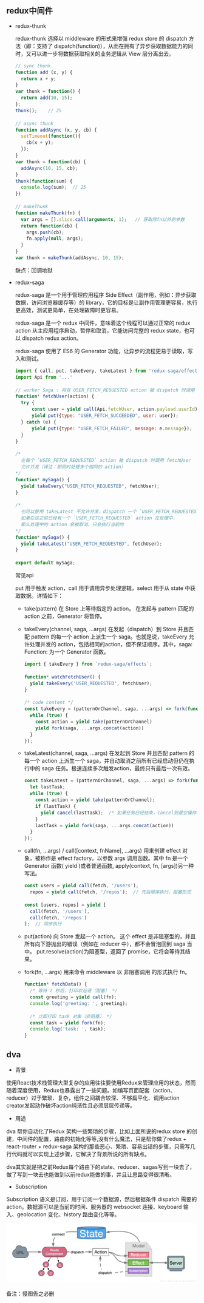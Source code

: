 ## redux中间件

* redux-thunk

  redux-thunk 选择以 middleware 的形式来增强 redux store 的 dispatch 方法（即：支持了 dispatch(function)），从而在拥有了异步获取数据能力的同时，又可以进一步将数据获取相关的业务逻辑从 View 层分离出去。

  ```js
  // sync thunk
  function add (x, y) {
    return x + y;
  }
  var thunk = function() {
    return add(10, 15);
  };
  thunk();    // 25

  // async thunk
  function addAsync (x, y, cb) {
    setTimeout(function(){
      cb(x + y);
    });
  }
  var thunk = function(cb) {
    addAsync(10, 15, cb);
  }
  thunk(function(sum) {
    console.log(sum);  // 25
  })

  // makeThunk
  function makeThunk(fn) {
    var args = [].slice.call(arguments, 1);   // 获取除fn以外的参数
    return function(cb) {
      args.push(cb);
      fn.apply(null, args);
    }
  }
  var thunk = makeThunk(addAsync, 10, 15);
  ```

  缺点：回调地狱

* redux-saga

  redux-saga 是一个用于管理应用程序 Side Effect（副作用，例如：异步获取数据，访问浏览器缓存等）的 library，它的目标是让副作用管理更容易，执行更高效，测试更简单，在处理故障时更容易。

  redux-saga 是一个 redux 中间件，意味着这个线程可以通过正常的 redux action 从主应用程序启动，暂停和取消，它能访问完整的 redux state，也可以 dispatch redux action。

  redux-saga 使用了 ES6 的 Generator 功能，让异步的流程更易于读取，写入和测试。

  ```js
  import { call, put, takeEvery, takeLatest } from 'redux-saga/effects'
  import Api from '...'

  // worker Saga : 将在 USER_FETCH_REQUESTED action 被 dispatch 时调用
  function* fetchUser(action) {
    try {
        const user = yield call(Api.fetchUser, action.payload.userId);
        yield put({type: "USER_FETCH_SUCCEEDED", user: user});
    } catch (e) {
        yield put({type: "USER_FETCH_FAILED", message: e.message});
    }
  }

  /*
    在每个 `USER_FETCH_REQUESTED` action 被 dispatch 时调用 fetchUser
    允许并发（译注：即同时处理多个相同的 action）
  */
  function* mySaga() {
    yield takeEvery("USER_FETCH_REQUESTED", fetchUser);
  }

  /*
    也可以使用 takeLatest 不允许并发，dispatch 一个 `USER_FETCH_REQUESTED` action 时，
    如果在这之前已经有一个 `USER_FETCH_REQUESTED` action 在处理中，
    那么处理中的 action 会被取消，只会执行当前的
  */
  function* mySaga() {
    yield takeLatest("USER_FETCH_REQUESTED", fetchUser);
  }

  export default mySaga;
  ```

  常见api

  put 用于触发 action，call 用于调用异步处理逻辑，select 用于从 state 中获取数据。详情如下：

  - take(pattern) 在 Store 上等待指定的 action。 在发起与 pattern 匹配的 action 之前，Generator 将暂停。  

  - takeEvery(channel, saga, ...args) 在发起（dispatch）到 Store 并且匹配 pattern 的每一个 action 上派生一个 saga。也就是说，takeEvery 允许处理并发的 action，包括相同的action，但不保证顺序。其中，saga: Function: 为一个 Generator 函数。

    ```js
    import { takeEvery } from `redux-saga/effects`;

    function* watchFetchUser() {
      yield takeEvery('USER_REQUESTED', fetchUser);
    }

    /* code content */
    const takeEvery = (patternOrChannel, saga, ...args) => fork(function*() {
      while (true) {
        const action = yield take(patternOrChannel)
        yield fork(saga, ...args.concat(action))
      }
    });
    ```

  - takeLatest(channel, saga, ...args) 在发起到 Store 并且匹配 pattern 的每一个 action 上派生一个 saga，并自动取消之前所有已经启动但仍在执行中的 saga 任务。极速连续多次触发action，最终只有最后一次有效。

    ```js
    const takeLatest = (patternOrChannel, saga, ...args) => fork(function*() {
      let lastTask;
      while (true) {
        const action = yield take(patternOrChannel);
        if (lastTask) {
          yield cancel(lastTask);  /* 如果任务已经结束，cancel则是空操作 */
        }
        lastTask = yield fork(saga, ...args.concat(action))
      }
    });
    ```

  - call(fn, ...args) / call([context, fnName], ...args) 用来创建 effect 对象，被称作是 effect factory。以参数 args 调用函数。其中 fn 是一个 Generator 函数( yield )或者普通函数, apply(context, fn, [args])另一种写法。

    ```js
    const users = yield call(fetch, '/users'),
      repos = yield call(fetch, '/repos');  // 先后顺序执行，阻塞形式

    const [users, repos] = yield [
      call(fetch, '/users'),
      call(fetch, '/repos')
    ];  // 同步执行
    ```

  - put(action) 向 Store 发起一个 action。 这个 effect 是非阻塞型的，并且所有向下游抛出的错误（例如在 reducer 中），都不会冒泡回到 saga 当中。 put.resolve(action)为阻塞型，返回了 promise，它将会等待其结果。

  - fork(fn, ...args) 用来命令 middleware 以 非阻塞调用 的形式执行 fn。

    ```js
    function* fetchData() {
      /* 等待 2 秒后，打印欢迎语（阻塞） */
      const greeting = yield call(fn);
      console.log('greeting: ', greeting);

      /* 立即打印 task 对象（非阻塞） */
      const task = yield fork(fn);
      console.log('task: ', task);
    }
    ```


## dva

* 背景

使用React技术栈管理大型复杂的应用往往要使用Redux来管理应用的状态，然而随着深度使用，Redux也暴露出了一些问题。如编写页面配套（action、reducer）过于繁琐、复杂，组件之间耦合较深、不够扁平化、调用action creator发起动作破坏action纯洁性且必须层层传递等。

* 用途

dva 帮你自动化了Redux 架构一些繁琐的步骤，比如上面所说的redux store 的创建，中间件的配置，路由的初始化等等,没有什么魔法，只是帮你做了redux + react-router + redux-saga 架构的那些恶心、繁琐、容易出错的步骤，只需写几行代码就可以实现上述步骤，它解决了背景所说的所有缺点。

dva其实就是把之前Redux每个路由下的state、reducer、sagas写到一块去了，做了写到一块去也能做到以前redux能做的事，并且让思路变得很清晰。

* Subscription

Subscription 语义是订阅，用于订阅一个数据源，然后根据条件 dispatch 需要的 action。数据源可以是当前的时间、服务器的 websocket 连接、keyboard 输入、geolocation 变化、history 路由变化等等。

![dva流程](../../images/dva.jpeg)


备注：侵图告之必删